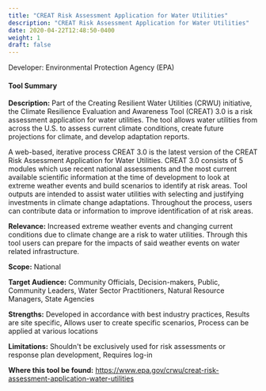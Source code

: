 ```yaml
---
title: "CREAT Risk Assessment Application for Water Utilities"
description: "CREAT Risk Assessment Application for Water Utilities"
date: 2020-04-22T12:48:50-0400
weight: 1
draft: false
---
```

Developer: Environmental Protection Agency (EPA)

#### Tool Summary
**Description:** Part of the Creating Resilient Water Utilities (CRWU) initiative, the Climate Resilience Evaluation and Awareness Tool (CREAT) 3.0 is a risk assessment application for water utilities. The tool allows water utilities from across the U.S. to assess current climate conditions, create future projections for climate, and develop adaptation reports.  

A web-based, iterative process CREAT 3.0 is the latest version of the CREAT Risk Assessment Application for Water Utilities. CREAT 3.0 consists of 5 modules which use recent national assessments and the most current available scientific information at the time of development to look at extreme weather events and build scenarios to identify at risk areas. Tool outputs are intended to assist water utilities with selecting and justifying investments in climate change adaptations. Throughout the process, users can contribute data or information to improve identification of at risk areas.

**Relevance:** Increased extreme weather events and changing current conditions due to climate change are a risk to water utilities. Through this tool users can prepare for the impacts of said weather events on water related infrastructure.

**Scope:** National

**Target Audience:** Community Officials, Decision-makers, Public, Community Leaders, Water Sector Practitioners, Natural Resource Managers, State Agencies

**Strengths:** Developed in accordance with best industry practices, Results are site specific, Allows user to create specific scenarios, Process can be applied at various locations

**Limitations:** Shouldn't be exclusively used for risk assessments or response plan development, Requires log-in

**Where this tool be found:** https://www.epa.gov/crwu/creat-risk-assessment-application-water-utilities
